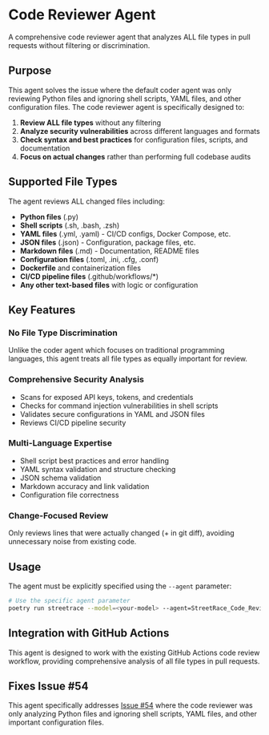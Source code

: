 # Code Reviewer Agent

A comprehensive code reviewer agent that analyzes ALL file types in pull requests without filtering or discrimination.

## Purpose

This agent solves the issue where the default coder agent was only reviewing Python files and ignoring shell scripts, YAML files, and other configuration files. The code reviewer agent is specifically designed to:

1. **Review ALL file types** without any filtering
2. **Analyze security vulnerabilities** across different languages and formats
3. **Check syntax and best practices** for configuration files, scripts, and documentation
4. **Focus on actual changes** rather than performing full codebase audits

## Supported File Types

The agent reviews ALL changed files including:

- **Python files** (.py)
- **Shell scripts** (.sh, .bash, .zsh)
- **YAML files** (.yml, .yaml) - CI/CD configs, Docker Compose, etc.
- **JSON files** (.json) - Configuration, package files, etc.
- **Markdown files** (.md) - Documentation, README files
- **Configuration files** (.toml, .ini, .cfg, .conf)
- **Dockerfile** and containerization files
- **CI/CD pipeline files** (.github/workflows/*)
- **Any other text-based files** with logic or configuration

## Key Features

### No File Type Discrimination
Unlike the coder agent which focuses on traditional programming languages, this agent treats all file types as equally important for review.

### Comprehensive Security Analysis
- Scans for exposed API keys, tokens, and credentials
- Checks for command injection vulnerabilities in shell scripts
- Validates secure configurations in YAML and JSON files
- Reviews CI/CD pipeline security

### Multi-Language Expertise
- Shell script best practices and error handling
- YAML syntax validation and structure checking
- JSON schema validation
- Markdown accuracy and link validation
- Configuration file correctness

### Change-Focused Review
Only reviews lines that were actually changed (+ in git diff), avoiding unnecessary noise from existing code.

## Usage

The agent must be explicitly specified using the `--agent` parameter:

```bash
# Use the specific agent parameter
poetry run streetrace --model=<your-model> --agent=StreetRace_Code_Reviewer_Agent --prompt="Review all changes in this PR"
```

## Integration with GitHub Actions

This agent is designed to work with the existing GitHub Actions code review workflow, providing comprehensive analysis of all file types in pull requests.

## Fixes Issue #54

This agent specifically addresses [Issue #54](https://github.com/your-repo/issues/54) where the code reviewer was only analyzing Python files and ignoring shell scripts, YAML files, and other important configuration files.